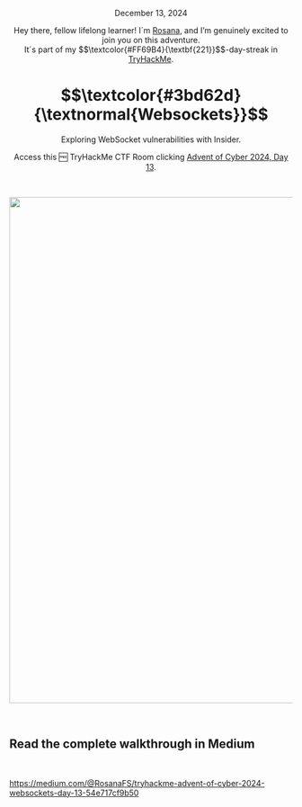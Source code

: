 <p align="center">December 13, 2024</p>
<p align="center">Hey there, fellow lifelong learner! I´m <a href="https://www.linkedin.com/in/rosanafssantos/">Rosana</a>, and I’m genuinely excited to join you on this adventure.<br>
It´s part of my $$\textcolor{#FF69B4}{\textbf{221}}$$-day-streak in  <a href="https://tryhackme.com/r/hacktivities">TryHackMe</a>.</p>

<h1 align="center">
  $$\textcolor{#3bd62d}{\textnormal{Websockets}}$$
</h1>
<p align="center">Exploring WebSocket vulnerabilities with Insider.</p>
<p align="center">Access this 🆓 TryHackMe CTF Room clicking <a href="https://tryhackme.com/r/room/adventofcyber2024">Advent of Cyber 2024, Day 13</a>.</p><br>
<p align="center">
  <img width="900px" src="(https://github.com/user-attachments/assets/85b5a9ce-5371-4108-bb96-8c4e902efeda">
</p>


<br>

<h2>Read the complete walkthrough in Medium</h2>
<br>


https://medium.com/@RosanaFS/tryhackme-advent-of-cyber-2024-websockets-day-13-54e717cf9b50



